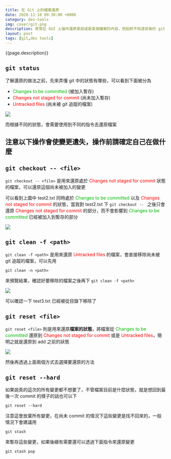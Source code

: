 ```yaml
---
title: 在 Git 上的檔案還原
date: 2020-11-10 09:30:00 +0800
category: dev-tools
img: cover/git.png
description: 常常在 GUI 上操作還原某段或是某個檔案的內容，但始終不知道背後的 git 是怎麼運作的，今天試著來研究並記錄一下實際的指令操作
layout: post
tags: [git,dev tools]
---
```


{{page.description}}
## `git status`
了解還原的做法之前，先來弄懂 git 中的狀態有哪些，可以看到下面被分為
+ <span style="color: #00b700">Changes to be committed</span> (被加入暫存)
+ <span style="color: red">Changes not staged for commit</span> (尚未加入暫存)
+ <span style="color: red">Untracked files</span> (尚未被 git 追蹤的檔案)

![]({{site.baseurl}}/assets/img/git-status.png)

而根據不同的狀態，會需要使用到不同的指令去還原檔案

注意以下操作會使變更遺失，操作前請確定自己在做什麼
---

## `git checkout -- <file>`
`git checkout -- <file>` 是用來還原處於 <span style="color: red">Changes not staged for commit</span> 狀態的檔案，可以還原這個尚未被加入的變更

可以看到上圖中 test2.txt 同時處於 <span style="color: #00b700">Changes to be committed</span> 以及 <span style="color: red">Changes not staged for commit</span> 的狀態，當我對 test2.txt 下 `git checkout -- ` 之後只會還原 <span style="color: red">Changes not staged for commit</span> 的部分，而不會影響到 <span style="color: #00b700">Changes to be committed</span> 已經被加入到暫存的部分

![]({{site.baseurl}}/assets/img/git-checkout-status.png)

## `git clean -f <path>`
`git clean -f <path>` 是用來還原 <span style="color: red">Untracked files</span> 的檔案，會直接移除尚未被 git 追蹤的檔案，可以先用

```shell
git clean -n <path>
```

來預覽結果，確認好要移除的檔案之後再下 `git clean -f <path>`

![]({{site.baseurl}}/assets/img/git-clean-status.png)

可以確認一下 test3.txt 已經被從目錄下移除了

## `git reset <file>`

`git reset <file>` 則是用來還原**檔案的狀態**，將檔案從 <span style="color: #00b700">Changes to be committed</span> 還原到 <span style="color: red">Changes not staged for commit</span> 或是 <span style="color: red">Untracked files</span>，簡明之就是還原到 add 之前的狀態

![]({{site.baseurl}}/assets/img/git-reset-status.png)

然後再透過上面兩個方式去選擇要還原的方法

## `git reset --hard`

如果說真的這次的所有變更都不想要了，不管檔案目前是什麼狀態，就是想回到最後一次 commit 的樣子的話也可以下

```shell
git reset --hard
```

注意這會放棄所有變更，在尚未 commit 的情況下這些變更是找不回來的，一般情況下會建議用

```shell
git stash
```

來暫存這些變更，如果後續有需要還可以透過下面指令來還原變更

```shell
git stash pop
```
